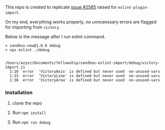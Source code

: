 This repo is created to replicate [issue #2585](https://github.com/import-js/eslint-plugin-import/issues/2585) raised for `eslint-plugin-import`.

On my end, everything works properly, no unnceessary errors are flagged for importing from `victory`.

Below is the message after I run eslint command.

```
> sandbox-new@1.0.0 debug
> npx eslint ./debug


/Users/azyzz/Documents/fellowship/sandbox-eslint-import/debug/victory-import.js
  1:10  error  'VictoryAxis' is defined but never used  no-unused-vars
  1:23  error  'VictoryLine' is defined but never used  no-unused-vars
  1:36  error  'VictoryArea' is defined but never used  no-unused-vars
```

### Installation

1) clone the repo

2) Run `npm install`

3) Run `npm run debug`
